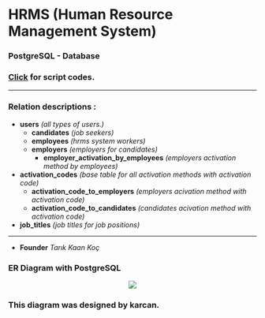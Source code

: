 # HRMS (Human Resource Management System)
### PostgreSQL - Database
### <a href="Database.sql">Click</a> for script codes.
* * *
### Relation descriptions : 
  - <b>users</b> <i>(all types of users.)</i>
    - <b>candidates</b> <i>(job seekers)</i>
    - <b>employees</b> <i>(hrms system workers)</i>
    - <b>employers</b> <i>(employers for candidates)</i>
      - <b>employer_activation_by_employees</b> <i>(employers activation method by employees)</i>
  - <b>activation_codes</b> <i>(base table for all activation methods with activation code)</i>
    - <b>activation_code_to_employers</b> <i>(employers acivation method with activation code)</i>
    - <b>activation_code_to_candidates</b> <i>(candidates acivation method with activation code)</i>
  - <b>job_titles</b> <i>(job titles for job positions)</i>
* * *
* <b>Founder</b> <i>Tarık Kaan Koç</i>

### ER Diagram with PostgreSQL
<p align="center"><img src="İmages/ER Diagram-postgresql-dark.1.png"></p>

### This diagram was designed by karcan.
